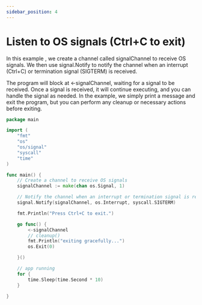 ```yaml
---
sidebar_position: 4
---
```


# Listen to OS signals (Ctrl+C to exit)

In this example , we create a channel called signalChannel to receive OS signals. We then use signal.Notify to notify the channel when an interrupt (Ctrl+C) or termination signal (SIGTERM) is received.

The program will block at <-signalChannel, waiting for a signal to be received. Once a signal is received, it will continue executing, and you can handle the signal as needed. In the example, we simply print a message and exit the program, but you can perform any cleanup or necessary actions before exiting.


```go
package main

import (
	"fmt"
	"os"
	"os/signal"
	"syscall"
	"time"
)

func main() {
	// Create a channel to receive OS signals
	signalChannel := make(chan os.Signal, 1)

	// Notify the channel when an interrupt or termination signal is received
	signal.Notify(signalChannel, os.Interrupt, syscall.SIGTERM)

	fmt.Println("Press Ctrl+C to exit.")

	go func() {
		<-signalChannel
		// cleanup()
		fmt.Println("exiting gracefully...")
		os.Exit(0)

	}()

	// app running
	for {
		time.Sleep(time.Second * 10)
	}

}
```